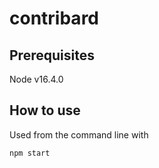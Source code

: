 # contribard

## Prerequisites

Node v16.4.0

## How to use

Used from the command line with
````
npm start
````